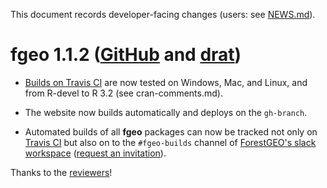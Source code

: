 This document records developer-facing changes (users: see [NEWS.md](./NEWS.md)).

# fgeo 1.1.2 ([GitHub](https://github.com/forestgeo/fgeo/releases) and [drat](https://forestgeo.github.io/drat/))

* [Builds on Travis CI](https://travis-ci.org/forestgeo/fgeo/builds/) are now tested on Windows, Mac, and Linux, and from R-devel to R 3.2 (see cran-comments.md).

* The website now builds automatically and deploys on the `gh-branch`.

* Automated builds of all __fgeo__ packages can now be tracked not only on [Travis CI](https://travis-ci.org/forestgeo/) but also on to the `#fgeo-builds` channel of [ForestGEO's slack workspace](https://forestgeo.slack.com/) ([request an invitation](https://github.com/forestgeo/forum/issues/new)).

Thanks to the [reviewers](https://forestgeo.github.io/fgeo/authors.html)!

